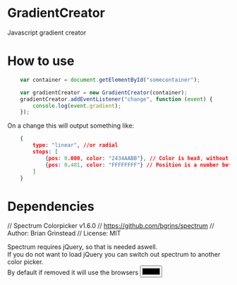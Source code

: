 # GradientCreator
Javascript gradient creator

# How to use

```javascript
	var container = document.getElementById("somecontainer");

	var gradientCreator = new GradientCreator(container);
	gradientCreator.addEventListener("change", function (event) {
		console.log(event.gradient);
	});
```

On a change this will output something like:

```json
	{
		type: "linear", //or radial	
		stops: [
			{pos: 0.000, color: "2434AABB"}, // Color is hex8, without the #
			{pos: 0.481, color: "FFFFFFFF"} // Position is a number between 0 and 1 inclusive
		]
	}
```

# Dependencies

// Spectrum Colorpicker v1.6.0
// https://github.com/bgrins/spectrum
// Author: Brian Grinstead
// License: MIT

Spectrum requires jQuery, so that is needed aswell.    
If you do not want to load jQuery you can switch out spectrum to another color picker.    
By default if removed it will use the browsers <input type="color" />